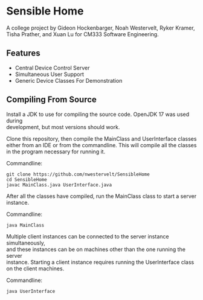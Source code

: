 # Sensible Home

A college project by Gideon Hockenbarger, Noah Westervelt, Ryker Kramer,  
Tisha Prather, and Xuan Lu for CM333 Software Engineering.

## Features

 - Central Device Control Server
 - Simultaneous User Support
 - Generic Device Classes For Demonstration

## Compiling From Source

Install a JDK to use for compiling the source code. OpenJDK 17 was used during  
development, but most versions should work.

Clone this repository, then compile the MainClass and UserInterface classes  
either from an IDE or from the commandline. This will compile all the classes  
in the program necessary for running it.

Commandline:

    git clone https://github.com/nwestervelt/SensibleHome
    cd SensibleHome
    javac MainClass.java UserInterface.java

After all the classes have compiled, run the MainClass class to start a server instance.

Commandline:

    java MainClass

Multiple client instances can be connected to the server instance simultaneously,  
and these instances can be on machines other than the one running the server  
instance. Starting a client instance requires running the UserInterface class  
on the client machines.

Commandline:

    java UserInterface
